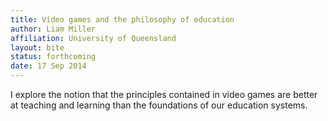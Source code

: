 ```yaml
---
title: Video games and the philosophy of education
author: Liam Miller
affiliation: University of Queensland
layout: bite
status: forthcoming
date: 17 Sep 2014
---
```


I explore the notion that the principles contained in video games are better at teaching and learning than the foundations of our education systems.